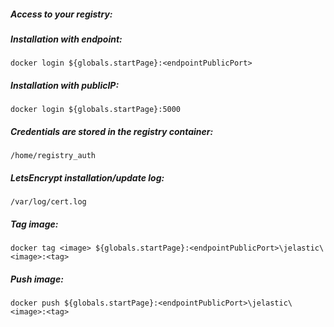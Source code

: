 ##### Access to your registry:

##### Installation with endpoint:
```docker login ${globals.startPage}:<endpointPublicPort>```
##### Installation with publicIP:
```docker login ${globals.startPage}:5000```
  
##### Credentials are stored in the registry container:
```/home/registry_auth```

##### LetsEncrypt installation/update log:
```/var/log/cert.log```

##### Tag image:
```docker tag <image> ${globals.startPage}:<endpointPublicPort>\jelastic\<image>:<tag>```

##### Push image:
```docker push ${globals.startPage}:<endpointPublicPort>\jelastic\<image>:<tag>```
